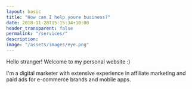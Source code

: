 ```yaml
---
layout: basic
title: "How can I help youre business?"
date: 2018-11-28T15:15:34+10:00
header_transparent: false
permalink: "/services/"
description: 
image: "/assets/images/eye.png"
---
```


Hello stranger! Welcome to my personal website :)

I'm a digital marketer with extensive experience in affiliate marketing and paid ads for e-commerce brands and mobile apps. 

